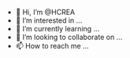 - 👋 Hi, I’m @HCREA
- 👀 I’m interested in ...
- 🌱 I’m currently learning ...
- 💞️ I’m looking to collaborate on ...
- 📫 How to reach me ...

<!---
HCREA/HCREA is a ✨ special ✨ repository because its `README.md` (this file) appears on your GitHub profile.
You can click the Preview link to take a look at your changes.
--->
